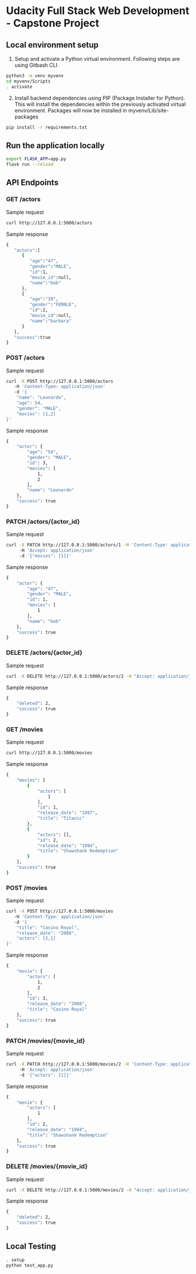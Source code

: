 # Udacity Full Stack Web Development - Capstone Project

## Local environment setup

1. Setup and activate a Python virtual environment. Following steps are using Gitbash CLI

```bash
python3 -m venv myvenv
cd myvenv/Scripts
. activate
```

2. Install backend dependencies using PIP (Package Installer for Python). This will install the dependencies within the previously activated virtual environment. Packages will now be installed in myvenv/Lib/site-packages

```bash
pip install -r requirements.txt
```

## Run the application locally

```bash
export FLASK_APP=app.py
flask run --reload
```

## API Endpoints

### GET /actors

Sample request

```bash
curl http://127.0.0.1:5000/actors
```

Sample response

```bash
{
   "actors":[
      {
         "age":"47",
         "gender":"MALE",
         "id":1,
         "movie_id":null,
         "name":"bob"
      },
      {
         "age":"39",
         "gender":"FEMALE",
         "id":2,
         "movie_id":null,
         "name":"barbara"
      }
   ],
   "success":true
}
```

### POST /actors

Sample request

```bash
curl -X POST http://127.0.0.1:5000/actors
   -H 'Content-Type: application/json'
   -d '{
    "name": "Leonardo",
    "age": 54,
    "gender": "MALE",
    "movies": [1,2]
}'
```

Sample response

```bash
{
    "actor": {
        "age": "54",
        "gender": "MALE",
        "id": 3,
        "movies": [
            1,
            2
        ],
        "name": "Leonardo"
    },
    "success": true
}
```

### PATCH /actors/{actor_id}

Sample request

```bash
curl -X PATCH http://127.0.0.1:5000/actors/1 -H 'Content-Type: application/json'
     -H 'Accept: application/json'
     -d '{"movies": [1]}'
```

Sample response

```bash
{
    "actor": {
        "age": "47",
        "gender": "MALE",
        "id": 1,
        "movies": [
            1
        ],
        "name": "bob"
    },
    "success": true
}
```

### DELETE /actors/{actor_id}

Sample request

```bash
curl -X DELETE http://127.0.0.1:5000/actors/2 -H "Accept: application/json"
```

Sample response

```bash
{
    "deleted": 2,
    "success": true
}

```

### GET /movies

Sample request

```bash
curl http://127.0.0.1:5000/movies
```

Sample response

```bash
{
    "movies": [
        {
            "actors": [
                1
            ],
            "id": 1,
            "release_date": "1997",
            "title": "Titanic"
        },
        {
            "actors": [],
            "id": 2,
            "release_date": "1994",
            "title": "Shawshank Redemption"
        }
    ],
    "success": true
}
```

### POST /movies

Sample request

```bash
curl -X POST http://127.0.0.1:5000/movies
   -H 'Content-Type: application/json'
   -d '{
    "title": "Casino Royal",
    "release_date": "2008",
    "actors": [2,1]
}'
```

Sample response

```bash
{
    "movie": {
        "actors": [
            1,
            2
        ],
        "id": 3,
        "release_date": "2008",
        "title": "Casino Royal"
    },
    "success": true
}
```

### PATCH /movies/{movie_id}

Sample request

```bash
curl -X PATCH http://127.0.0.1:5000/movies/2 -H 'Content-Type: application/json'
     -H 'Accept: application/json'
     -d '{"actors": [1]}'
```

Sample response

```bash
{
    "movie": {
        "actors": [
            1
        ],
        "id": 2,
        "release_date": "1994",
        "title": "Shawshank Redemption"
    },
    "success": true
}
```

### DELETE /movies/{movie_id}

Sample request

```bash
curl -X DELETE http://127.0.0.1:5000/movies/2 -H "Accept: application/json"

```

Sample response
```bash
{
    "deleted": 2,
    "success": true
}
```

## Local Testing

```bash
. setup
python test_app.py

```





